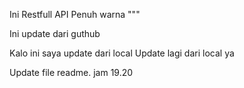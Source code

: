 Ini Restfull API Penuh warna
"""

Ini update dari guthub

Kalo ini saya update dari local
Update lagi dari local ya

Update file readme. jam 19.20
